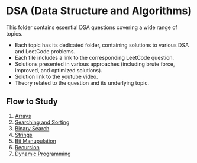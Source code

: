 # DSA (Data Structure and Algorithms)

This folder contains essential DSA questions covering a wide range of topics.
- Each topic has its dedicated folder, containing solutions to various DSA and LeetCode problems.
- Each file includes a link to the corresponding LeetCode question.
- Solutions presented in various approaches (including brute force, improved, and optimized solutions).
- Solution link to the youtube video.
- Theory related to the question and its underlying topic.

## Flow to Study

1. [Arrays](https://github.com/piyushhagarwal/DSA_Placements/tree/main/Arrays)
2. [Searching and Sorting](https://github.com/piyushhagarwal/DSA_Placements/tree/main/SearchingSorting)
3. [Binary Search](https://github.com/piyushhagarwal/DSA_Placements/tree/main/BinarySearch)
4. [Strings](https://github.com/piyushhagarwal/DSA_Placements/tree/main/Strings)
5. [Bit Manupulation](https://github.com/piyushhagarwal/DSA_Placements/tree/main/BitManupulation)
6. [Recursion](https://github.com/piyushhagarwal/DSA_Placements/tree/main/Recursion)
7. [Dynamic Programming](https://github.com/piyushhagarwal/DSA_Placements/tree/main/DynamicProgramming)
